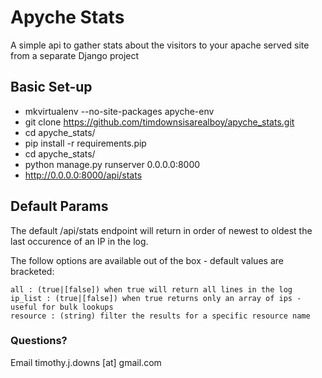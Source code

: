 # Apyche Stats

A simple api to gather stats about the visitors to your apache served site from a separate Django project

## Basic Set-up
- mkvirtualenv --no-site-packages apyche-env
- git clone https://github.com/timdownsisarealboy/apyche_stats.git
- cd apyche_stats/
- pip install -r requirements.pip
- cd apyche_stats/
- python manage.py runserver 0.0.0.0:8000
- http://0.0.0.0:8000/api/stats

## Default Params
The default /api/stats endpoint will return in order of newest to oldest the last occurence of an IP in the log.

The follow options are available out of the box - default values are bracketed:

```
all : (true|[false]) when true will return all lines in the log
ip_list : (true|[false]) when true returns only an array of ips - useful for bulk lookups
resource : (string) filter the results for a specific resource name
```

### Questions?

Email timothy.j.downs [at] gmail.com
